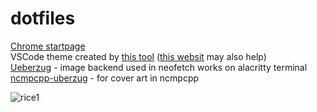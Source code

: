 # dotfiles
[Chrome startpage](https://github.com/PrettyCoffee/fluidity)  
VSCode theme created by [this tool](https://medium.com/wearelaika/vscode-create-your-own-custom-theme-extension-96c67bd753f6)  ([this websit](https://themes.vscode.one/) may also help)   
[Ueberzug](https://github.com/seebye/ueberzug) - image backend used in neofetch works on alacritty terminal  
[ncmpcpp-uberzug](https://github.com/alnj/ncmpcpp-ueberzug) - for cover art in ncmpcpp
  
![rice1](https://user-images.githubusercontent.com/61148691/117220247-81c75980-ae0f-11eb-9011-ca8d971ad209.jpg)  

